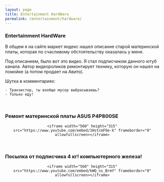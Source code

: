 ```yaml
---
layout: page
title: Entertainment HardWare
permalink: /entertainment/hardware/
---
```


### Entertainment HardWare

В общем я на сайте маркет яндекс нашел описание старой материнской платы, которая по счасливому обстоятельству оказалась у меня.

Под описанием, было вот это видео. Я стал подписчиком данного ютуб канала. Автор видеороликов ремонтирует технику, которую он нашел на помойке (а потом продает на Авито).

Шутка в комментариях:

    - Транзистор, ты вообще мусор выбрасываешь?
    - Только еду!


<br/>

### Ремонт материнской платы ASUS P4P800SE

<div align="center">

    <iframe width="560" height="315" src="https://www.youtube.com/embed/1HstcmFOe-k" frameborder="0" allowfullscreen></iframe>

</div>



<br/>

### Посылка от подписчика 4 кг! компьютерного железа!

<div align="center">

    <iframe width="560" height="315" src="https://www.youtube.com/embed/kWQ_ns_BrmY" frameborder="0" allowfullscreen></iframe>

</div>
